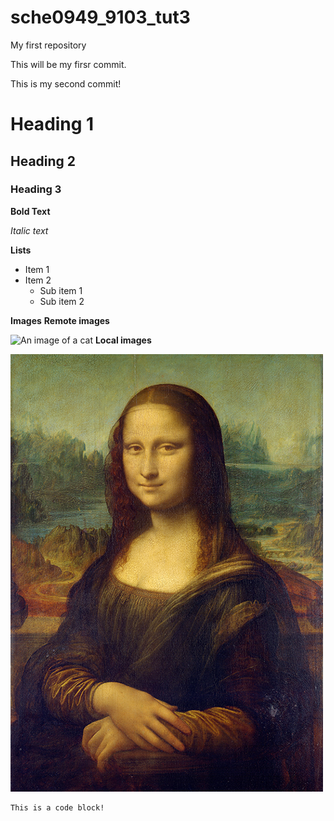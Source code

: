 # sche0949_9103_tut3
My first repository

This will be my firsr commit.

This is my second commit!

# Heading 1
## Heading 2
### Heading 3

**Bold Text**

*Italic text*

**Lists**

- Item 1
- Item 2
    - Sub item 1
    - Sub item 2

**Images**
**Remote images**

![An image of a cat](http://placekitten.com/200/300)
**Local images**

![The Mona Lisa](readmeimages/Mona_Lisa_by_Leonardo_da_Vinci_500_x_700.jpg)

```
This is a code block!
```